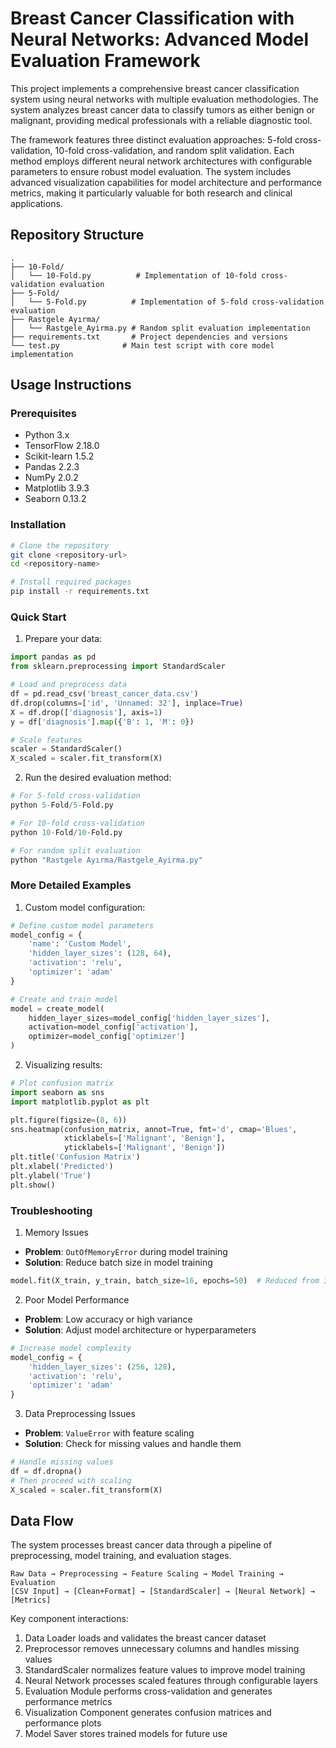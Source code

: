 # Breast Cancer Classification with Neural Networks: Advanced Model Evaluation Framework

This project implements a comprehensive breast cancer classification system using neural networks with multiple evaluation methodologies. The system analyzes breast cancer data to classify tumors as either benign or malignant, providing medical professionals with a reliable diagnostic tool.

The framework features three distinct evaluation approaches: 5-fold cross-validation, 10-fold cross-validation, and random split validation. Each method employs different neural network architectures with configurable parameters to ensure robust model evaluation. The system includes advanced visualization capabilities for model architecture and performance metrics, making it particularly valuable for both research and clinical applications.

## Repository Structure
```
.
├── 10-Fold/
│   └── 10-Fold.py          # Implementation of 10-fold cross-validation evaluation
├── 5-Fold/
│   └── 5-Fold.py          # Implementation of 5-fold cross-validation evaluation
├── Rastgele Ayırma/
│   └── Rastgele_Ayirma.py # Random split evaluation implementation
├── requirements.txt       # Project dependencies and versions
└── test.py              # Main test script with core model implementation
```

## Usage Instructions
### Prerequisites
- Python 3.x
- TensorFlow 2.18.0
- Scikit-learn 1.5.2
- Pandas 2.2.3
- NumPy 2.0.2
- Matplotlib 3.9.3
- Seaborn 0.13.2

### Installation
```bash
# Clone the repository
git clone <repository-url>
cd <repository-name>

# Install required packages
pip install -r requirements.txt
```

### Quick Start
1. Prepare your data:
```python
import pandas as pd
from sklearn.preprocessing import StandardScaler

# Load and preprocess data
df = pd.read_csv('breast_cancer_data.csv')
df.drop(columns=['id', 'Unnamed: 32'], inplace=True)
X = df.drop(['diagnosis'], axis=1)
y = df['diagnosis'].map({'B': 1, 'M': 0})

# Scale features
scaler = StandardScaler()
X_scaled = scaler.fit_transform(X)
```

2. Run the desired evaluation method:
```python
# For 5-fold cross-validation
python 5-Fold/5-Fold.py

# For 10-fold cross-validation
python 10-Fold/10-Fold.py

# For random split evaluation
python "Rastgele Ayırma/Rastgele_Ayirma.py"
```

### More Detailed Examples
1. Custom model configuration:
```python
# Define custom model parameters
model_config = {
    'name': 'Custom Model',
    'hidden_layer_sizes': (128, 64),
    'activation': 'relu',
    'optimizer': 'adam'
}

# Create and train model
model = create_model(
    hidden_layer_sizes=model_config['hidden_layer_sizes'],
    activation=model_config['activation'],
    optimizer=model_config['optimizer']
)
```

2. Visualizing results:
```python
# Plot confusion matrix
import seaborn as sns
import matplotlib.pyplot as plt

plt.figure(figsize=(8, 6))
sns.heatmap(confusion_matrix, annot=True, fmt='d', cmap='Blues',
            xticklabels=['Malignant', 'Benign'],
            yticklabels=['Malignant', 'Benign'])
plt.title('Confusion Matrix')
plt.xlabel('Predicted')
plt.ylabel('True')
plt.show()
```

### Troubleshooting
1. Memory Issues
- **Problem**: `OutOfMemoryError` during model training
- **Solution**: Reduce batch size in model training
```python
model.fit(X_train, y_train, batch_size=16, epochs=50)  # Reduced from 32
```

2. Poor Model Performance
- **Problem**: Low accuracy or high variance
- **Solution**: Adjust model architecture or hyperparameters
```python
# Increase model complexity
model_config = {
    'hidden_layer_sizes': (256, 128),
    'activation': 'relu',
    'optimizer': 'adam'
}
```

3. Data Preprocessing Issues
- **Problem**: `ValueError` with feature scaling
- **Solution**: Check for missing values and handle them
```python
# Handle missing values
df = df.dropna()
# Then proceed with scaling
X_scaled = scaler.fit_transform(X)
```

## Data Flow
The system processes breast cancer data through a pipeline of preprocessing, model training, and evaluation stages.

```ascii
Raw Data → Preprocessing → Feature Scaling → Model Training → Evaluation
[CSV Input] → [Clean+Format] → [StandardScaler] → [Neural Network] → [Metrics]
```

Key component interactions:
1. Data Loader loads and validates the breast cancer dataset
2. Preprocessor removes unnecessary columns and handles missing values
3. StandardScaler normalizes feature values to improve model training
4. Neural Network processes scaled features through configurable layers
5. Evaluation Module performs cross-validation and generates performance metrics
6. Visualization Component generates confusion matrices and performance plots
7. Model Saver stores trained models for future use